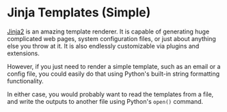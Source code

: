 Jinja Templates (Simple)
========================

[Jinja2](https://pypi.org/project/Jinja2/) is an amazing template renderer. It
is capable of generating huge complicated web pages, system configuration files,
or just about anything else you throw at it. It is also endlessly customizable
via plugins and extensions.

However, if you just need to render a simple template, such as an email or
a config file, you could easily do that using Python's built-in string
formatting functionality.

In either case, you would probably want to read the templates from a file,
and write the outputs to another file using Python's `open()` command.
